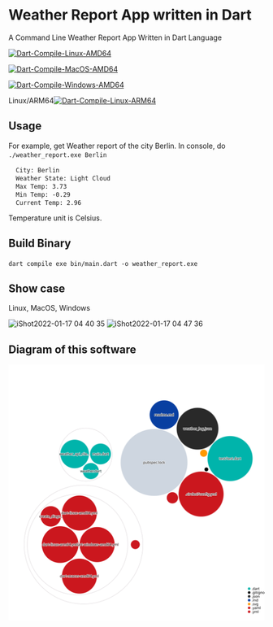 Weather Report App written in Dart
==========================

A Command Line Weather Report App Written in Dart Language

[![Dart-Compile-Linux-AMD64](https://github.com/xros/weather_report_app/actions/workflows/dart-linux-amd64.yml/badge.svg)](https://github.com/xros/weather_report_app/actions/workflows/dart-linux-amd64.yml)

[![Dart-Compile-MacOS-AMD64](https://github.com/xros/weather_report_app/actions/workflows/dart-macos-amd64.yml/badge.svg)](https://github.com/xros/weather_report_app/actions/workflows/dart-macos-amd64.yml)

[![Dart-Compile-Windows-AMD64](https://github.com/xros/weather_report_app/actions/workflows/dart-windows-amd64.yml/badge.svg)](https://github.com/xros/weather_report_app/actions/workflows/dart-windows-amd64.yml)

Linux/ARM64[![Dart-Compile-Linux-ARM64](https://circleci.com/gh/xros/weather_report_app/tree/main.svg?style=svg)](https://circleci.com/gh/xros/weather_report_app/tree/main)

Usage
-----
For example, get Weather report of the city Berlin. In console, do `./weather_report.exe Berlin`

```
  City: Berlin
  Weather State: Light Cloud
  Max Temp: 3.73
  Min Temp: -0.29
  Current Temp: 2.96
```
Temperature unit is Celsius.

Build Binary
-----

`dart compile exe bin/main.dart -o weather_report.exe`

Show case
----------
Linux, MacOS, Windows

<img width="975" alt="iShot2022-01-17 04 40 35" src="https://user-images.githubusercontent.com/2342412/149688520-22aaf83a-19cb-473c-a340-290f6134d2bc.png">

<img width="957" alt="iShot2022-01-17 04 47 36" src="https://user-images.githubusercontent.com/2342412/149688536-3533a10b-4b1a-46b3-b310-ba1e31b6a394.png">

## Diagram of this software
![Diagram of weather report app](output-diagram.svg)
